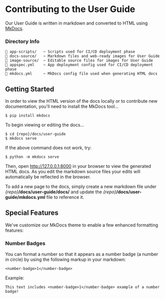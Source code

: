 ﻿# Contributing to the User Guide

Our User Guide is written in markdown and converted to HTML using [MkDocs](https://www.mkdocs.org/).

### Directory Info

```
📂 app-scripts/   ~ Scripts used for CI/CD deployment phase
📂 docs-source/   ~ Markdown files and web-ready images for User Guide
📂 image-source/  ~ Editable source files for images for User Guide
📄 appspec.yml    ~ App deployment config used for CI/CD deployment phase
📄 mkdocs.yml     ~ MkDocs config file used when generating HTML docs
```



## Getting Started

In order to view the HTML version of the docs locally or to contribute new documentation, you'll need to install the MkDocs tool...

```
$ pip install mkdocs
```



To begin viewing or editing the docs...

```
$ cd {repo}/docs/user-guide
$ mkdocs serve
```
If the above command does not work, try:
```
$ python -m mkdocs serve
````

Then, open http://127.0.0.1:8000 in your browser to view the generated HTML docs. As you edit the markdown source files your edits will automatically be reflected in the browser.

To add a new page to the docs, simply create a new markdown file under *{repo}***/docs/user-guide/docs/** and update the *{repo}***/docs/user-guide/mkdocs.yml** file to reference it.



## Special Features

We've customize our MkDocs theme to enable a few enhanced formatting features:

### **Number Badges**

You can format a number so that it appears as a number badge (a number in circle) by using the following markup in your markdown:

```
<number-badge>1</number-badge>
```

Example:

```
This text includes <number-badge>1</number-badge> example of a number badge!
```

